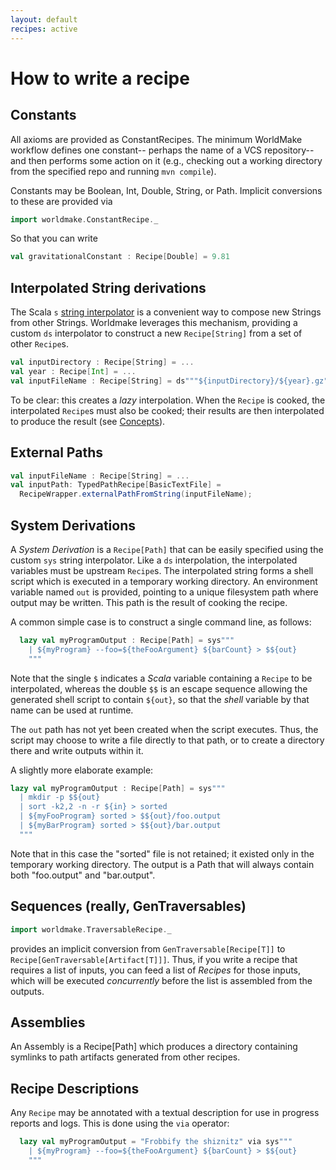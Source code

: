```yaml
---
layout: default
recipes: active
---
```


How to write a recipe
=====================

Constants
---------

All axioms are provided as ConstantRecipes.  The minimum WorldMake workflow defines one constant-- perhaps the name of a VCS repository-- and then performs some action on it (e.g., checking out a working directory from the specified repo and running `mvn compile`).

Constants may be Boolean, Int, Double, String, or Path.  Implicit conversions to these are provided via

```scala
import worldmake.ConstantRecipe._
```

So that you can write

```scala
val gravitationalConstant : Recipe[Double] = 9.81
```


Interpolated String derivations
--------------------------------

The Scala `s` [string interpolator](http://docs.scala-lang.org/overviews/core/string-interpolation.html) is a convenient way to compose new Strings from other Strings.  Worldmake leverages this mechanism, providing a custom `ds` interpolator to construct a new `Recipe[String]` from a set of other `Recipe`s.

```scala
val inputDirectory : Recipe[String] = ...
val year : Recipe[Int] = ...
val inputFileName : Recipe[String] = ds"""${inputDirectory}/${year}.gz"""
```

To be clear: this creates a *lazy* interpolation.  When the `Recipe` is cooked, the interpolated `Recipe`s must also be cooked; their results are then interpolated to produce the result (see [Concepts](/concepts.html)).


External Paths
--------------

```scala
val inputFileName : Recipe[String] = ...
val inputPath: TypedPathRecipe[BasicTextFile] = 
  RecipeWrapper.externalPathFromString(inputFileName);
```


System Derivations
------------------

A *System Derivation* is a `Recipe[Path]` that can be easily specified using the custom `sys` string interpolator.  Like a `ds` interpolation, the interpolated variables must be upstream `Recipe`s.  The interpolated string forms a shell script which is executed in a temporary working directory.  An environment variable named `out` is provided, pointing to a unique filesystem path where output may be written.  This path is the result of cooking the recipe.

A common simple case is to construct a single command line, as follows:

```scala
  lazy val myProgramOutput : Recipe[Path] = sys"""
    | ${myProgram} --foo=${theFooArgument} ${barCount} > $${out}
    """
```

Note that the single `$` indicates a *Scala* variable containing a `Recipe` to be interpolated, whereas the double `$$` is an escape sequence allowing the generated shell script to contain `${out}`, so that the *shell* variable by that name can be used at runtime.

The `out` path has not yet been created when the script executes.  Thus, the script may choose to write a file directly to that path, or to create a directory there and write outputs within it.

A slightly more elaborate example:

```scala
lazy val myProgramOutput : Recipe[Path] = sys"""
  | mkdir -p $${out}
  | sort -k2,2 -n -r ${in} > sorted
  | ${myFooProgram} sorted > $${out}/foo.output
  | ${myBarProgram} sorted > $${out}/bar.output
  """
```

Note that in this case the "sorted" file is not retained; it existed only in the temporary working directory.  The output is a Path that will always contain both "foo.output" and "bar.output".


Sequences (really, GenTraversables)
-----------------------------------

```scala
import worldmake.TraversableRecipe._
```

provides an implicit conversion from `GenTraversable[Recipe[T]]` to `Recipe[GenTraversable[Artifact[T]]]`.  Thus, if you write a recipe that requires a list of inputs, you can feed a list of *Recipes* for those inputs, which will be executed *concurrently* before the list is assembled from the outputs.


Assemblies
----------

An Assembly is a Recipe[Path] which produces a directory containing symlinks to path artifacts generated from other recipes.


Recipe Descriptions
-------------------

Any `Recipe` may be annotated with a textual description for use in progress reports and logs.  This is done using the `via` operator:

```scala
  lazy val myProgramOutput = "Frobbify the shiznitz" via sys"""
    | ${myProgram} --foo=${theFooArgument} ${barCount} > $${out}
    """
```